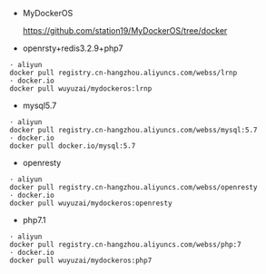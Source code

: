 - MyDockerOS

    https://github.com/station19/MyDockerOS/tree/docker

- openrsty+redis3.2.9+php7
```shell
· aliyun
docker pull registry.cn-hangzhou.aliyuncs.com/webss/lrnp
· docker.io
docker pull wuyuzai/mydockeros:lrnp
```
- mysql5.7
```shell
· aliyun
docker pull registry.cn-hangzhou.aliyuncs.com/webss/mysql:5.7
· docker.io
docker pull docker.io/mysql:5.7
```
- openresty
```shell
· aliyun
docker pull registry.cn-hangzhou.aliyuncs.com/webss/openresty
· docker.io
docker pull wuyuzai/mydockeros:openresty
```
- php7.1
```shell
· aliyun
docker pull registry.cn-hangzhou.aliyuncs.com/webss/php:7
· docker.io
docker pull wuyuzai/mydockeros:php7
```
